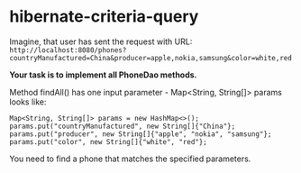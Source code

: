 # hibernate-criteria-query

Imagine, that user has sent the request with URL: 
`http://localhost:8080/phones?countryManufactured=China&producer=apple,nokia,samsung&color=white,red`

__Your task is to implement all PhoneDao methods.__

Method findAll() has one input parameter - Map<String, String[]> params looks like:
```text
Map<String, String[]> params = new HashMap<>();
params.put("countryManufactured", new String[]{"China"};
params.put("producer", new String[]{"apple", "nokia", "samsung"};
params.put("color", new String[]{"white", "red"};
```
You need to find a phone that matches the specified parameters.
